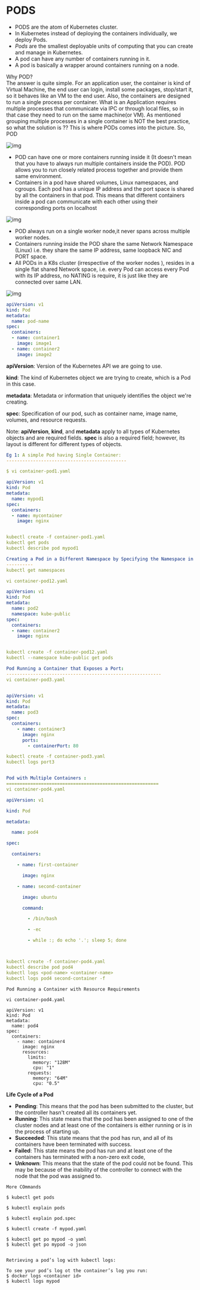 # PODS



- PODS are the atom of Kubernetes cluster. 
- In Kubernetes instead of deploying the containers individually, we deploy Pods. 
- *Pods* are the smallest deployable units of computing that you can create and manage in Kubernetes.
- A pod can have any number of containers running in it. 
- A pod is basically a wrapper around containers running on a node. 



Why POD?  
The answer is quite simple. For an application user, the container is kind of Virtual Machine, the end user can login, install some packages, stop/start it, so it behaves like an VM to the end user. Also, the containers are designed to run a single process per container. What is an Application requires multiple processes that communicate via IPC or through local files, so in that case they need to run on the same machine(or VM). 
As mentioned grouping multiple processes in a single container is NOT the best practice, so what the solution is ?? This is where PODs comes into the picture.  So, POD 



![img](https://cdn-images-1.medium.com/max/800/1*dz2zMoRYPF7969OY4J2FBg.png)

- POD can have one or more containers running inside it (It doesn't mean that you have to always run multiple containers inside the POD). POD allows you to run closely related process together and provide them same environment. 
- Containers in a pod have shared volumes, Linux namespaces, and cgroups. Each pod has a unique IP address and the port space is shared by all the containers in that pod. This means that different containers inside a pod can communicate with each other using their corresponding ports on localhost

![img](https://cdn-images-1.medium.com/max/800/0*Kb2wsn3ZfmSyG_iY.jpg)

- POD always run on a single worker node,it never spans across multiple worker nodes.
- Containers running inside the POD share the same Network Namespace (Linux) i.e. they share the same IP address, same loopback NIC and PORT space.
- All PODs in a K8s cluster (irrespective of the worker nodes ), resides in a single flat shared Network space, i.e. every Pod can access every Pod with its IP address, no NATING is require, it is just like they are connected over same LAN.

![img](https://cdn-images-1.medium.com/max/1200/1*6U9j1CeOvjNjit6eUEZgNA.png)



```yaml
apiVersion: v1
kind: Pod
metadata:
  name: pod-name
spec:
  containers:
  - name: container1
    image: image1
  - name: container2
    image: image2
```



**apiVersion**: Version of the Kubernetes API we are going to use.

**kind**: The kind of Kubernetes object we are trying to create, which is a Pod in this case.

**metadata**: Metadata or information that uniquely identifies the object we're creating.

**spec**: Specification of our pod, such as container name, image name, volumes, and resource requests.

Note: **apiVersion**, **kind**, and **metadata** apply to all types of Kubernetes objects and are required fields.  **spec** is also a required field; however, its layout is different for different types of objects.



```yaml
Eg 1: A simple Pod having Single Container:
---------------------------------------------

$ vi container-pod1.yaml 

apiVersion: v1
kind: Pod
metadata:
  name: mypod1
spec:
  containers:
  - name: mycontainer
    image: nginx


kubectl create -f container-pod1.yaml
kubectl get pods
kubectl describe pod mypod1

```

```yaml
Creating a Pod in a Different Namespace by Specifying the Namespace in the Pod Configuration YAML file:
----------
kubectl get namespaces

vi container-pod12.yaml

apiVersion: v1
kind: Pod
metadata:
  name: pod2
  namespace: kube-public
spec:
  containers:
  - name: container2
    image: nginx


kubectl create -f container-pod12.yaml
kubectl --namespace kube-public get pods

```

```yaml
Pod Running a Container that Exposes a Port:
----------------------------------------------------------
vi container-pod3.yaml


apiVersion: v1
kind: Pod
metadata:
  name: pod3
spec:
  containers:
    - name: container3
      image: nginx
      ports:
        - containerPort: 80

kubectl create -f container-pod3.yaml
kubectl logs port3
```

```yaml

Pod with Multiple Containers :
=========================================================
vi container-pod4.yaml

apiVersion: v1

kind: Pod

metadata:

  name: pod4

spec:

  containers:

    - name: first-container

      image: nginx

    - name: second-container

      image: ubuntu

      command:

        - /bin/bash

        - -ec

        - while :; do echo '.'; sleep 5; done



kubectl create -f container-pod4.yaml
kubectl describe pod pod4
kubectl logs <pod-name> <container-name>
kubectl logs pod4 second-container -f
```



```
Pod Running a Container with Resource Requirements

vi container-pod4.yaml

apiVersion: v1
kind: Pod
metadata:
  name: pod4
spec:
  containers:
    - name: container4
      image: nginx
      resources:
        limits:
          memory: "128M"
          cpu: "1"
        requests:
          memory: "64M"
          cpu: "0.5"
```



**Life Cycle of a Pod**

- **Pending**: This means that the pod has been submitted to the cluster, but the controller hasn't created all its containers yet.
- **Running**: This state means that the pod has been assigned to one of the cluster nodes and at least one of the containers is either running or is in the process of starting up.
- **Succeeded**: This state means that the pod has run, and all of its containers have been terminated with success.
- **Failed**: This state means the pod has run and at least one of the containers has terminated with a non-zero exit code,
- **Unknown**: This means that the state of the pod could not be found. This may be because of the inability of the controller to connect with the node that the pod was assigned to.



```shell
More COmmands

$ kubectl get pods

$ kubectl explain pods

$ kubectl explain pod.spec

$ kubectl create -f mypod.yaml

$ kubectl get po mypod -o yaml
$ kubectl get po mypod -o json


Retrieving a pod’s log with kubectl logs:

To see your pod’s log ot the container’s log you run:
$ docker logs <container id>
$ kubectl logs mypod

```
